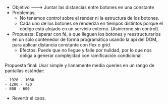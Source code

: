 
- Objetivo ---> Juntar las distancias entre botones en una constante
- Problemas:
	- No tenemos control sobre el render ni la estructura de los botones.
	- Cada uno de los botones se renderiza en tiempos distintos porque el código está alojado en un servicio externo. (Asíncrono sin control).
- Propuesta: Esperar con fé, a que lleguen los botones y reestructurarlos en un solo contenedor de forma programática usando la api del DOM, para aplicar distancia constante con flex o grid.
	- Efectos: Puede que no llegue y falle por nulidad, por lo que nos obliga a generar complejidad con ramificación condicional.


Propuesta final: Usar simple y llanamente media queries en un rango de pantallas estándar:

	- 1920 - 1080
	- 1280 - 720
	- 800 - 600

- Revertir el caos.